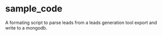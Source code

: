 # sample_code
A formating script to parse leads from a leads generation tool export and write to a mongodb. 
